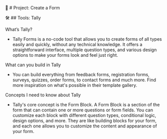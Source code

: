 
 🧱 # Project: Create a Form

 🛠️ ## Tools: Tally


What’s Tally?

- Tally Forms is a no-code tool that allows you to create forms of all types easily and quickly, without any technical knowledge. It offers a straightforward interface, multiple question types, and various design options to make your forms look and feel just right.

What can you build in Tally

- You can build everything from feedback forms, registration forms, surveys, quizzes, order forms, to contact forms and much more. Find more inspiration on what's possible in their template gallery.

Concepts I need to know about Tally

- Tally's core concept is the Form Block. A Form Block is a section of the form that can contain one or more questions or form fields. You can customize each block with different question types, conditional logic, design options, and more. They are like building blocks for your form, and each one allows you to customize the content and appearance of your form.

